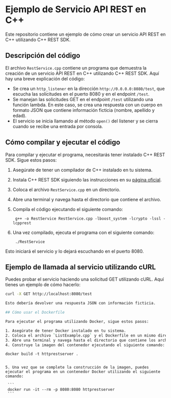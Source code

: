 # Ejemplo de Servicio API REST en C++

Este repositorio contiene un ejemplo de cómo crear un servicio API REST en C++ utilizando C++ REST SDK.

## Descripción del código

El archivo `RestService.cpp` contiene un programa que demuestra la creación de un servicio API REST en C++ utilizando C++ REST SDK. Aquí hay una breve explicación del código:

- Se crea un `http_listener` en la dirección `http://0.0.0.0:8080/test`, que escucha las solicitudes en el puerto 8080 y en el endpoint `/test`.
- Se manejan las solicitudes GET en el endpoint `/test` utilizando una función lambda. En este caso, se crea una respuesta con un cuerpo en formato JSON que contiene información ficticia (nombre, apellido y edad).
- El servicio se inicia llamando al método `open()` del listener y se cierra cuando se recibe una entrada por consola.

## Cómo compilar y ejecutar el código

Para compilar y ejecutar el programa, necesitarás tener instalado C++ REST SDK. Sigue estos pasos:

1. Asegúrate de tener un compilador de C++ instalado en tu sistema.
2. Instala C++ REST SDK siguiendo las instrucciones en su [página oficial](https://github.com/microsoft/cpprestsdk).
3. Coloca el archivo `RestService.cpp` en un directorio.
4. Abre una terminal y navega hasta el directorio que contiene el archivo.
5. Compila el código ejecutando el siguiente comando:

   ```
    g++ -o RestService RestService.cpp -lboost_system -lcrypto -lssl -lcpprest
   ```
6. Una vez compilado, ejecuta el programa con el siguiente comando:

   ```
    ./RestService
   ```


Esto iniciará el servicio y lo dejará escuchando en el puerto 8080.

## Ejemplo de llamada al servicio utilizando cURL

Puedes probar el servicio haciendo una solicitud GET utilizando cURL. Aquí tienes un ejemplo de cómo hacerlo:

```bash
curl -X GET http://localhost:8080/test

Esto debería devolver una respuesta JSON con información ficticia.

## Cómo usar el Dockerfile

Para ejecutar el programa utilizando Docker, sigue estos pasos:

1. Asegúrate de tener Docker instalado en tu sistema.
2. Coloca el archivo `ListExample.cpp` y el Dockerfile en un mismo directorio.
3. Abre una terminal y navega hasta el directorio que contiene los archivos.
4. Construye la imagen del contenedor ejecutando el siguiente comando:

   ```
    docker build -t httprestserver .
   ```

5. Una vez que se complete la construcción de la imagen, puedes ejecutar el programa en un contenedor Docker utilizando el siguiente comando:

    ```
    docker run -it --rm -p 8080:8080 httprestserver
    ```


